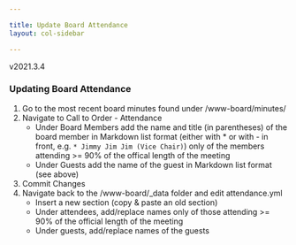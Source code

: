 ```yaml
---

title: Update Board Attendance
layout: col-sidebar

---
```


v2021.3.4 

### Updating Board Attendance

1. Go to the most recent board minutes found under /www-board/minutes/
3. Navigate to Call to Order - Attendance
    - Under Board Members add the name and title (in parentheses) of the board member in Markdown list format (either with * or with - in front, e.g. `* Jimmy Jim Jim (Vice Chair)`) only of the members attending >= 90% of the offical length of the meeting
    - Under Guests add the name of the guest in Markdown list format (see above)
4. Commit Changes
5. Navigate back to the /www-board/_data folder and edit attendance.yml
    - Insert a new section (copy & paste an old section)
    - Under attendees, add/replace names only of those attending >= 90% of the official length of the meeting
    - Under guests, add/replace names of the guests

